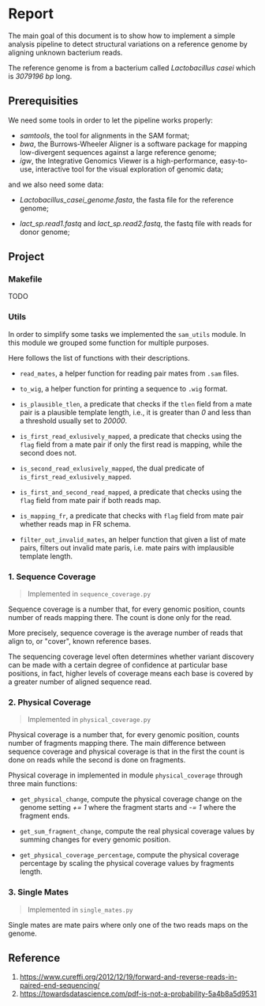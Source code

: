 # Report

The main goal of this document is to show how to implement a simple
analysis pipeline to detect structural variations on a reference
genome by aligning unknown bacterium reads.

The reference genome is from a bacterium called _Lactobacillus casei_
which is _3079196 bp_ long.

## Prerequisities

We need some tools in order to let the pipeline works properly:

- _samtools_, the tool for alignments in the SAM format;
- _bwa_, the Burrows-Wheeler Aligner is a software package for mapping
  low-divergent sequences against a large reference genome;
- _igw_, the Integrative Genomics Viewer is a high-performance,
  easy-to-use, interactive tool for the visual exploration of genomic
  data;

and we also need some data:

- *Lactobacillus_casei_genome.fasta*, the fasta file for the reference genome;
* *lact_sp.read1.fastq* and *lact_sp.read2.fastq*, the fastq file with reads for donor genome;

## Project

### Makefile

TODO

### Utils

In order to simplify some tasks we implemented the `sam_utils` module. In this module we grouped some function for multiple purposes.

Here follows the list of functions with their descriptions.

* `read_mates`, a helper function for reading pair mates from `.sam` files. 

* `to_wig`, a helper function for printing a sequence to `.wig` format.

* `is_plausible_tlen`, a predicate that checks if the `tlen` field from a mate pair is a plausible template length, i.e., it is greater than *0* and less than a threshold usually set to *20000*.

* `is_first_read_exlusively_mapped`, a predicate that checks using the `flag` field from a mate pair if only the first read is mapping, while the second does not.

* `is_second_read_exlusively_mapped`, the dual predicate of `is_first_read_exlusively_mapped`.

* `is_first_and_second_read_mapped`, a predicate that checks using the `flag` field from mate pair if both reads map.

* `is_mapping_fr`, a predicate that checks with `flag` field from mate pair whether reads map in FR schema.

* `filter_out_invalid_mates`, an helper function that given a list of mate pairs, filters out invalid mate paris, i.e. mate pairs with implausible template length.

### 1. Sequence Coverage

> Implemented in `sequence_coverage.py`

Sequence coverage is a number that, for every genomic position, counts number of reads mapping there. The count is done only for the read.

More precisely, sequence coverage is the average number of reads that align to, or "cover", known reference bases.

The sequencing coverage level often determines whether variant discovery can be made with a certain degree of confidence at particular base positions, in fact, higher levels of coverage means each base is covered by a greater number of aligned sequence read.

### 2. Physical Coverage

> Implemented in `physical_coverage.py`

Physical coverage is a number that, for every genomic position, counts number of fragments mapping there. The main difference between sequence coverage and physical coverage is that in the first the count is done on reads while the second is done on fragments.

Physical coverage in implemented in module `physical_coverage` through three main functions:

* `get_physical_change`, compute the physical coverage change on the genome setting *+= 1* where the fragment starts and *-= 1* where the fragment ends.

* `get_sum_fragment_change`, compute the real physical coverage values by summing changes for every genomic position.

* `get_physical_coverage_percentage`, compute the physical coverage percentage by scaling the physical coverage values by fragments length.

### 3. Single Mates

> Implemented in `single_mates.py`

Single mates are mate pairs where only one of the two reads maps on the genome.



## Reference

1. https://www.cureffi.org/2012/12/19/forward-and-reverse-reads-in-paired-end-sequencing/
2. https://towardsdatascience.com/pdf-is-not-a-probability-5a4b8a5d9531
